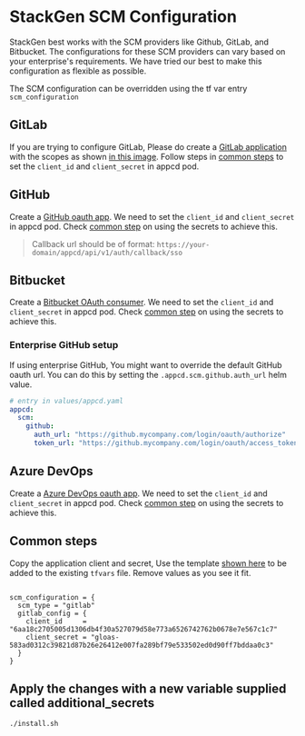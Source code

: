 # StackGen SCM Configuration

StackGen best works with the SCM providers like Github, GitLab, and Bitbucket. The configurations for these SCM providers can vary based on your enterprise's requirements. We have tried our best to make this configuration as flexible as possible.

The SCM configuration can be overridden using the tf var entry `scm_configuration`

## GitLab

If you are trying to configure GitLab, Please do create a [GitLab application](https://docs.gitlab.com/ee/integration/oauth_provider.html) with the scopes as shown [in this image](../images/gitlab_app_configuration.png). Follow steps in [common steps](#common-steps) to set the `client_id` and `client_secret` in appcd pod.

## GitHub

Create a [GitHub oauth app](https://docs.github.com/en/apps/oauth-apps/building-oauth-apps/creating-an-oauth-app). We need to set the `client_id` and `client_secret` in appcd pod. Check [common step](#common-steps) on using the secrets to achieve this.

> Callback url should be of format: `https://your-domain/appcd/api/v1/auth/callback/sso`

## Bitbucket

Create a [Bitbucket OAuth consumer](https://support.atlassian.com/bitbucket-cloud/docs/use-oauth-on-bitbucket-cloud/). We need to set the `client_id` and `client_secret` in appcd pod. Check [common step](#common-steps) on using the secrets to achieve this.

### Enterprise GitHub setup

If using enterprise GitHub, You might want to override the default GitHub oauth url. You can do this by setting the `.appcd.scm.github.auth_url` helm value.

```yaml
# entry in values/appcd.yaml
appcd:
  scm:
    github:
      auth_url: "https://github.mycompany.com/login/oauth/authorize"
      token_url: "https://github.mycompany.com/login/oauth/access_token"
```

## Azure DevOps

Create a [Azure DevOps oauth app](https://docs.microsoft.com/en-us/azure/devops/integrate/get-started/authentication/oauth?view=azure-devops). We need to set the `client_id` and `client_secret` in appcd pod. Check [common step](#common-steps) on using the secrets to achieve this.

## Common steps

Copy the application client and secret, Use the template [shown here](../env/sample.tfvars) to be added to the existing `tfvars` file. Remove values as you see it fit.

```hcl

scm_configuration = {
  scm_type = "gitlab"
  gitlab_config = {
    client_id     = "6aa18c2705005d1306db4f30a527079d58e773a6526742762b0678e7e567c1c7"
    client_secret = "gloas-583ad0312c39821d87b26e26412e007fa289bf79e533502ed0d90ff7bddaa0c3"
  }
}
```

## Apply the changes with a new variable supplied called additional_secrets

```sh
./install.sh
```
